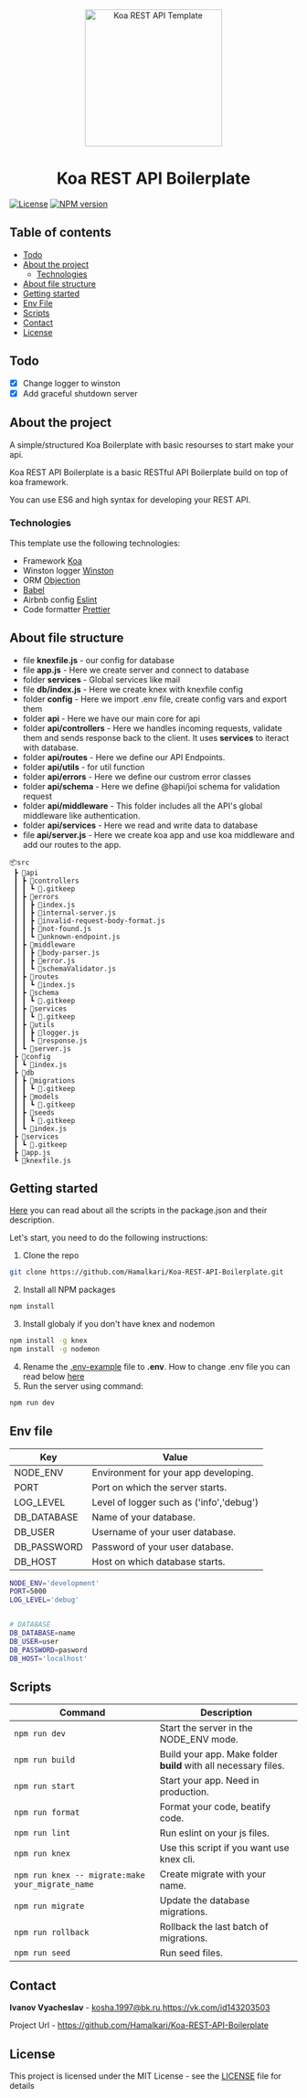 <div align="center">
  <a href="https://github.com/Hamalkari/Koa-REST-API-Boilerplate" title="Koa REST API Boilerplate">
    <img alt="Koa REST API Template" src="https://habrastorage.org/getpro/habr/post_images/3a9/b5c/98c/3a9b5c98c384865ed6f78994cf9c0444.gif" width="240px" />
  </a>
  <br />
  <h1>Koa REST API Boilerplate</h1>
</div>

[![License][license-image]][license-url]
[![NPM version][npm-img]][npm-url]

## Table of contents
* [Todo](#todo)
* [About the project](#about-the-project)
  * [Technologies](#technologies)
* [About file structure](#about-file-structure)
* [Getting started](#getting-started)
* [Env File](#env-file)
* [Scripts](#scripts)
* [Contact](#contact)
* [License](#license)

## Todo
- [x] Change logger to winston
- [x] Add graceful shutdown server 

## About the project

A simple/structured Koa Boilerplate with basic resourses to start make your api. 

Koa REST API Boilerplate is a basic RESTful API Boilerplate build on top of koa framework.

You can use ES6 and high syntax for developing your REST API.

### Technologies
This template use the following technologies:
* Framework [Koa](https://koajs.com/)
* Winston logger [Winston](https://github.com/winstonjs/winston)
* ORM [Objection](https://vincit.github.io/objection.js/) 
* [Babel](https://babeljs.io/) 
* Airbnb config [Eslint](https://eslint.org/) 
* Code formatter [Prettier](https://prettier.io/)

## About file structure
- file **knexfile.js** - our config for database
- file **app.js** - Here we create server and connect to database
- folder **services** - Global services like mail
- file **db/index.js** - Here we create knex with knexfile config
- folder **config** - Here we import .env file, create config vars and export them
- folder **api** - Here we have our main core for api
- folder **api/controllers** - Here we handles incoming requests, validate them and sends response back to the client. It uses **services** to iteract with database.
- folder **api/routes** - Here we define our API Endpoints.
- folder **api/utils** - for util function
- folder **api/errors** - Here we define our custrom error classes
- folder **api/schema** - Here we define @hapi/joi schema for validation request
- folder **api/middleware** - This folder includes all the API's global middleware like authentication.
- folder **api/services** - Here we read and write data to database
- file **api/server.js** - Here we create koa app and use koa middleware and add our routes to the app.
```
📦src
 ┣ 📂api
 ┃ ┣ 📂controllers
 ┃ ┃ ┗ 📜.gitkeep
 ┃ ┣ 📂errors
 ┃ ┃ ┣ 📜index.js
 ┃ ┃ ┣ 📜internal-server.js
 ┃ ┃ ┣ 📜invalid-request-body-format.js
 ┃ ┃ ┣ 📜not-found.js
 ┃ ┃ ┗ 📜unknown-endpoint.js
 ┃ ┣ 📂middleware
 ┃ ┃ ┣ 📜body-parser.js
 ┃ ┃ ┣ 📜error.js
 ┃ ┃ ┗ 📜schemaValidator.js
 ┃ ┣ 📂routes
 ┃ ┃ ┗ 📜index.js
 ┃ ┣ 📂schema
 ┃ ┃ ┗ 📜.gitkeep
 ┃ ┣ 📂services
 ┃ ┃ ┗ 📜.gitkeep
 ┃ ┣ 📂utils
 ┃ ┃ ┣ 📜logger.js
 ┃ ┃ ┗ 📜response.js
 ┃ ┗ 📜server.js
 ┣ 📂config
 ┃ ┗ 📜index.js
 ┣ 📂db
 ┃ ┣ 📂migrations
 ┃ ┃ ┗ 📜.gitkeep
 ┃ ┣ 📂models
 ┃ ┃ ┗ 📜.gitkeep
 ┃ ┣ 📂seeds
 ┃ ┃ ┗ 📜.gitkeep
 ┃ ┗ 📜index.js
 ┣ 📂services
 ┃ ┗ 📜.gitkeep
 ┣ 📜app.js
 ┗ 📜knexfile.js
```
## Getting started
[Here](#scripts) you can read about all the scripts in the package.json and their description.

Let's start, you need to do the following instructions:
1. Clone the repo
```sh
git clone https://github.com/Hamalkari/Koa-REST-API-Boilerplate.git
```
2. Install all NPM packages
```sh
npm install
```
3. Install globaly if you don't have knex and nodemon
```sh
npm install -g knex
npm install -g nodemon
```
4. Rename the [.env-example](/.env-example) file to **.env**. How to change .env file you can read below [here](#env-file)
5. Run the server using command:
```sh
npm run dev
```

## Env file
| Key | Value |
|-----|-------|
| NODE_ENV | Environment for your app developing. |
| PORT | Port on which the server starts.|
| LOG_LEVEL | Level of logger such as ('info','debug')|
| DB_DATABASE | Name of your database. |
| DB_USER | Username of your user database. |
| DB_PASSWORD | Password of your user database. | 
| DB_HOST | Host on which database starts. | 
```sh
NODE_ENV='development'
PORT=5000
LOG_LEVEL='debug'


# DATABASE
DB_DATABASE=name
DB_USER=user
DB_PASSWORD=pasword
DB_HOST='localhost'
```

## Scripts
| Command | Description |
|---------|-------------|
|`npm run dev`| Start the server in the NODE_ENV mode.|
|`npm run build`| Build your app. Make folder **build** with all necessary files.|
|`npm run start`| Start your app. Need in production.|
|`npm run format`| Format your code, beatify code.|
|`npm run lint`| Run eslint on your js files.|
|`npm run knex`| Use this script if you want use knex cli.|
|`npm run knex -- migrate:make your_migrate_name`| Create migrate with your name.|
|`npm run migrate` | Update the database migrations.|
|`npm run rollback` | Rollback the last batch of migrations.|
|`npm run seed`|  Run seed files.|


## Contact
**Ivanov Vyacheslav** - kosha.1997@bk.ru,https://vk.com/id143203503

Project Url - https://github.com/Hamalkari/Koa-REST-API-Boilerplate

## License
This project is licensed under the MIT License - see the [LICENSE](LICENSE) file for details

[license-image]: https://img.shields.io/github/license/Hamalkari/Koa-REST-API-Template
[license-url]: ./license
[npm-img]: https://img.shields.io/npm/v/koa
[npm-url]: https://www.npmjs.com/package/koa
